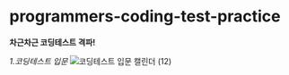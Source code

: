 # programmers-coding-test-practice
**차근차근 코딩테스트 격파!**

_1.코딩테스트 입문_
![코딩테스트 입문 캘린더 (12)](https://user-images.githubusercontent.com/91243651/217547163-73051bd5-1053-4767-87c4-4db28a11b0f8.png)









